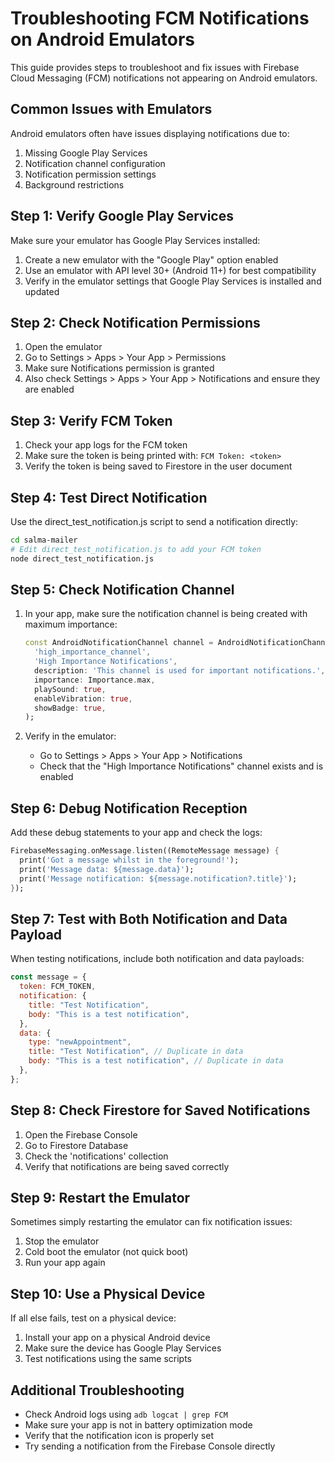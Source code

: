# Troubleshooting FCM Notifications on Android Emulators

This guide provides steps to troubleshoot and fix issues with Firebase
Cloud Messaging (FCM) notifications not appearing on Android
emulators.

## Common Issues with Emulators

Android emulators often have issues displaying notifications due to:

1. Missing Google Play Services
2. Notification channel configuration
3. Notification permission settings
4. Background restrictions

## Step 1: Verify Google Play Services

Make sure your emulator has Google Play Services installed:

1. Create a new emulator with the "Google Play" option enabled
2. Use an emulator with API level 30+ (Android 11+) for best
   compatibility
3. Verify in the emulator settings that Google Play Services is
   installed and updated

## Step 2: Check Notification Permissions

1. Open the emulator
2. Go to Settings > Apps > Your App > Permissions
3. Make sure Notifications permission is granted
4. Also check Settings > Apps > Your App > Notifications and ensure
   they are enabled

## Step 3: Verify FCM Token

1. Check your app logs for the FCM token
2. Make sure the token is being printed with: `FCM Token: <token>`
3. Verify the token is being saved to Firestore in the user document

## Step 4: Test Direct Notification

Use the direct_test_notification.js script to send a notification
directly:

```bash
cd salma-mailer
# Edit direct_test_notification.js to add your FCM token
node direct_test_notification.js
```

## Step 5: Check Notification Channel

1. In your app, make sure the notification channel is being created
   with maximum importance:

   ```dart
   const AndroidNotificationChannel channel = AndroidNotificationChannel(
     'high_importance_channel',
     'High Importance Notifications',
     description: 'This channel is used for important notifications.',
     importance: Importance.max,
     playSound: true,
     enableVibration: true,
     showBadge: true,
   );
   ```

2. Verify in the emulator:
   - Go to Settings > Apps > Your App > Notifications
   - Check that the "High Importance Notifications" channel exists and
     is enabled

## Step 6: Debug Notification Reception

Add these debug statements to your app and check the logs:

```dart
FirebaseMessaging.onMessage.listen((RemoteMessage message) {
  print('Got a message whilst in the foreground!');
  print('Message data: ${message.data}');
  print('Message notification: ${message.notification?.title}');
});
```

## Step 7: Test with Both Notification and Data Payload

When testing notifications, include both notification and data
payloads:

```javascript
const message = {
  token: FCM_TOKEN,
  notification: {
    title: "Test Notification",
    body: "This is a test notification",
  },
  data: {
    type: "newAppointment",
    title: "Test Notification", // Duplicate in data
    body: "This is a test notification", // Duplicate in data
  },
};
```

## Step 8: Check Firestore for Saved Notifications

1. Open the Firebase Console
2. Go to Firestore Database
3. Check the 'notifications' collection
4. Verify that notifications are being saved correctly

## Step 9: Restart the Emulator

Sometimes simply restarting the emulator can fix notification issues:

1. Stop the emulator
2. Cold boot the emulator (not quick boot)
3. Run your app again

## Step 10: Use a Physical Device

If all else fails, test on a physical device:

1. Install your app on a physical Android device
2. Make sure the device has Google Play Services
3. Test notifications using the same scripts

## Additional Troubleshooting

- Check Android logs using `adb logcat | grep FCM`
- Make sure your app is not in battery optimization mode
- Verify that the notification icon is properly set
- Try sending a notification from the Firebase Console directly
